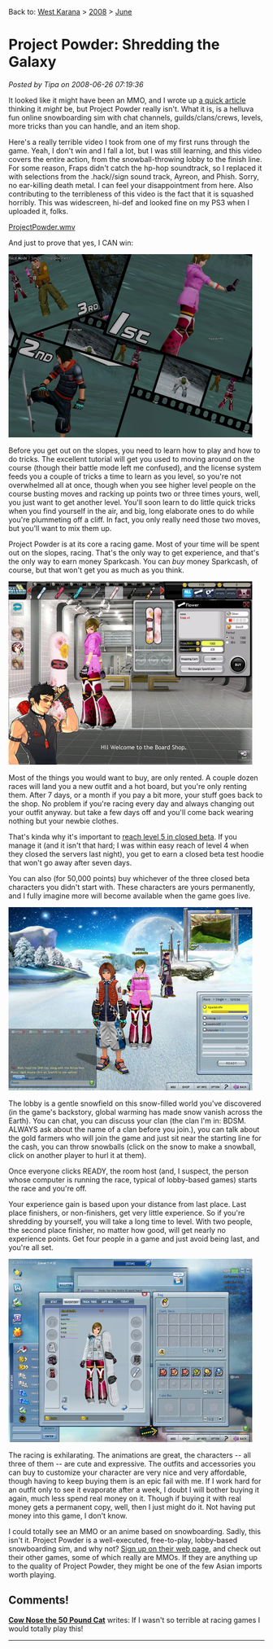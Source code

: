 Back to: [West Karana](/posts/westkarana.md) > [2008](/posts/2008/westkarana.md) > [June](./westkarana.md)
# Project Powder: Shredding the Galaxy

*Posted by Tipa on 2008-06-26 07:19:36*

It looked like it might have been an MMO, and I wrote up [a quick article](http://www.massively.com/2008/06/20/shredding-the-galaxy-in-project-powder/) thinking it *might* be, but Project Powder really isn't. What it is, is a helluva fun online snowboarding sim with chat channels, guilds/clans/crews, levels, more tricks than you can handle, and an item shop.

Here's a really terrible video I took from one of my first runs through the game. Yeah, I don't win and I fall a lot, but I was still learning, and this video covers the entire action, from the snowball-throwing lobby to the finish line. For some reason, Fraps didn't catch the hp-hop soundtrack, so I replaced it with selections from the .hack//sign sound track, Ayreon, and Phish. Sorry, no ear-killing death metal. I can feel your disappointment from here. Also contributing to the terribleness of this video is the fact that it is squashed horribly. This was widescreen, hi-def and looked fine on my PS3 when I uploaded it, folks.

  
[ProjectPowder.wmv](http://files.filefront.com/ProjectPowderwmv/;10803595;/fileinfo.html "ProjectPowder.wmv")

And just to prove that yes, I CAN win:

![run-2008-06-25-21-16-05-20.jpg](../../../uploads/2008/06/run-2008-06-25-21-16-05-20.jpg)

Before you get out on the slopes, you need to learn how to play and how to do tricks. The excellent tutorial will get you used to moving around on the course (though their battle mode left me confused), and the license system feeds you a couple of tricks a time to learn as you level, so you're not overwhelmed all at once, though when you see higher level people on the course busting moves and racking up points two or three times yours, well, you just want to get another level. You'll soon learn to do little quick tricks when you find yourself in the air, and big, long elaborate ones to do while you're plummeting off a cliff. In fact, you only really need those two moves, but you'll want to mix them up.

Project Powder is at its core a racing game. Most of your time will be spent out on the slopes, racing. That's the only way to get experience, and that's the only way to earn money Sparkcash. You can *buy* money Sparkcash, of course, but that won't get you as much as you think.

![run-2008-06-25-19-41-35-29.jpg](../../../uploads/2008/06/run-2008-06-25-19-41-35-29.jpg)

Most of the things you would want to buy, are only rented. A couple dozen races will land you a new outfit and a hot board, but you're only renting them. After 7 days, or a month if you pay a bit more, your stuff goes back to the shop. No problem if you're racing every day and always changing out your outfit anyway. but take a few days off and you'll come back wearing nothing but your newbie clothes.

That's kinda why it's important to [reach level 5 in closed beta](http://projectpowder.outspark.com/cbLayer/announcement/1404/?keepThis=true&TB_iframe=true&height=395&width=581). If you manage it (and it isn't that hard; I was within easy reach of level 4 when they closed the servers last night), you get to earn a closed beta test hoodie that won't go away after seven days.

You can also (for 50,000 points) buy whichever of the three closed beta characters you didn't start with. These characters are yours permanently, and I fully imagine more will become available when the game goes live.

![run-2008-06-25-19-17-52-65.jpg](../../../uploads/2008/06/run-2008-06-25-19-17-52-65.jpg)

The lobby is a gentle snowfield on this snow-filled world you've discovered (in the game's backstory, global warming has made snow vanish across the Earth). You can chat, you can discuss your clan (the clan I'm in: BDSM. ALWAYS ask about the name of a clan before you join.), you can talk about the gold farmers who will join the game and just sit near the starting line for the cash, you can throw snowballs (click on the snow to make a snowball, click on another player to hurl it at them).

Once everyone clicks READY, the room host (and, I suspect, the person whose computer is running the race, typical of lobby-based games) starts the race and you're off. 

Your experience gain is based upon your distance from last place. Last place finishers, or non-finishers, get very little experience. So if you're shredding by yourself, you will take a long time to level. With two people, the second place finisher, no matter how good, will get nearly no experience points. Get four people in a game and just avoid being last, and you're all set. 

![run-2008-06-25-19-03-40-86.jpg](../../../uploads/2008/06/run-2008-06-25-19-03-40-86.jpg)

The racing is exhilarating. The animations are great, the characters -- all three of them -- are cute and expressive. The outfits and accessories you can buy to customize your character are very nice and very affordable, though having to keep buying them is an epic fail with me. If I work hard for an outfit only to see it evaporate after a week, I doubt I will bother buying it again, much less spend real money on it. Though if buying it with real money gets a permanent copy, well, then I just might do it. Not having put money into this game, I don't know.

I could totally see an MMO or an anime based on snowboarding. Sadly, this isn't it. Project Powder is a well-executed, free-to-play, lobby-based snowboarding sim, and why not? [Sign up on their web page](http://projectpowder.outspark.com/), and check out their other games, some of which really are MMOs. If they are anything up to the quality of Project Powder, they might be one of the few Asian imports worth playing.

## Comments!

**[Cow Nose the 50 Pound Cat](http://cownosethe50poundcat.blogspot.com)** writes: If I wasn't so terrible at racing games I would totally play this!

---

